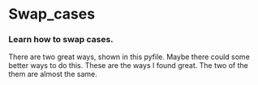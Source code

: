 # Swap_cases
### Learn how to swap cases.

There are two great ways, shown in this pyfile.
Maybe there could some better ways to do this.
These are the ways I found great.
The two of the them are almost the same.
